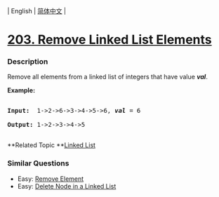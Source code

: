 | English | [简体中文](README.md) |

# [203. Remove Linked List Elements](https://leetcode-cn.com/problems/remove-linked-list-elements)
 ### Description
<p>Remove all elements from a linked list of integers that have value <b><i>val</i></b>.</p>

<p><b>Example:</b></p>

<pre>
<b>Input:</b>  1-&gt;2-&gt;6-&gt;3-&gt;4-&gt;5-&gt;6, <em><b>val</b></em> = 6
<b>Output:</b> 1-&gt;2-&gt;3-&gt;4-&gt;5
</pre>

**Related Topic	**[Linked List](https://leetcode-cn.com/tag/linked-list) 

### Similar Questions
 - Easy:	[Remove Element](https://leetcode-cn.com/problems/remove-element) 
 - Easy:	[Delete Node in a Linked List](https://leetcode-cn.com/problems/delete-node-in-a-linked-list) 
